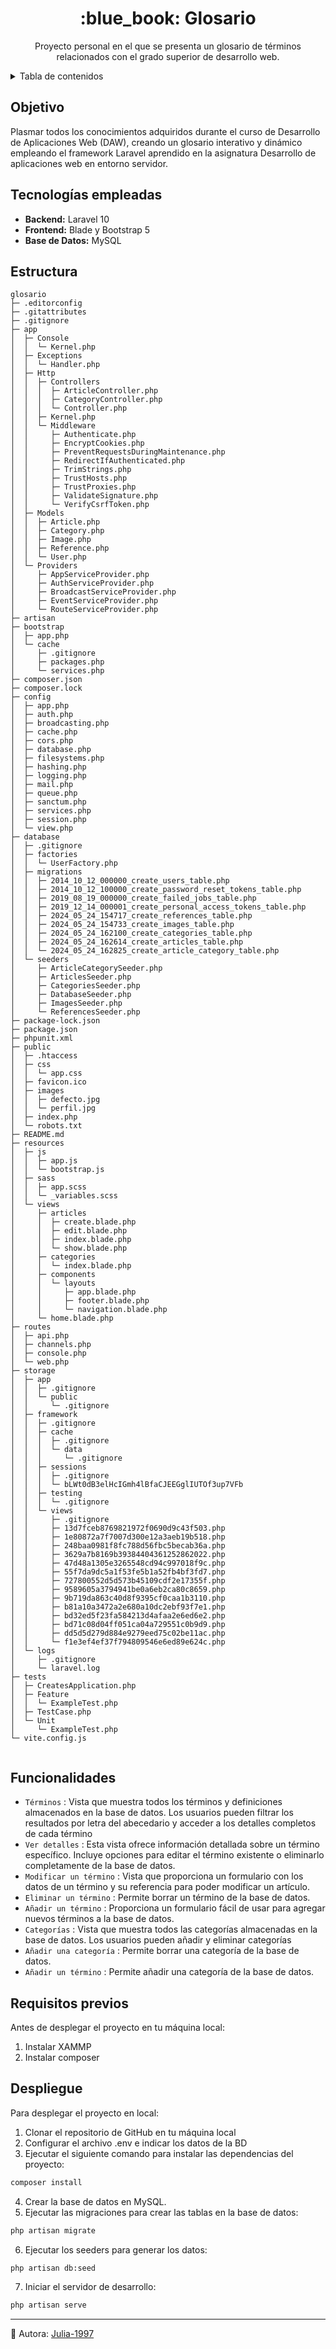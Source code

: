 <!-- Introducción -->
<h1 align="center">  :blue_book: Glosario</h1>


<p align="center"> Proyecto personal en el que se presenta un glosario de términos relacionados con el grado superior de desarrollo web.</p>


<!-- índice del README -->
<details>
  <summary>Tabla de contenidos</summary>
  <ol>
    <li>
      <a href="##objetivo">Objetivo del proyecto</a>
    </li>
    <li>
      <a href="##tecnologías-empleadas">Tecnologías empleadas</a>
    </li>
    <li><a href="##estructura">Estructura del proyecto</a></li>
    <li><a href="##funcionalidades">Funcionalidades del proyecto</a></li>
    <li><a href="##requisitos-previos">Pre-requisitos</a></li>
    <li><a href="##despliegue">Despliegue</a></li>
  </ol>
</details>




<!-- Objetivo-->
## Objetivo 
Plasmar todos los conocimientos adquiridos durante el curso de Desarrollo de Aplicaciones Web (DAW), creando un glosario interativo y dinámico empleando el framework Laravel aprendido en la asignatura Desarrollo de aplicaciones web en entorno servidor.


<!-- Tecnologías-->
## Tecnologías empleadas
- **Backend:** Laravel 10
- **Frontend:** Blade y Bootstrap 5
- **Base de Datos:** MySQL 


<!-- Estructura del proyecto-->
## Estructura 


```
glosario
├─ .editorconfig
├─ .gitattributes
├─ .gitignore
├─ app
│  ├─ Console
│  │  └─ Kernel.php
│  ├─ Exceptions
│  │  └─ Handler.php
│  ├─ Http
│  │  ├─ Controllers
│  │  │  ├─ ArticleController.php
│  │  │  ├─ CategoryController.php
│  │  │  └─ Controller.php
│  │  ├─ Kernel.php
│  │  └─ Middleware
│  │     ├─ Authenticate.php
│  │     ├─ EncryptCookies.php
│  │     ├─ PreventRequestsDuringMaintenance.php
│  │     ├─ RedirectIfAuthenticated.php
│  │     ├─ TrimStrings.php
│  │     ├─ TrustHosts.php
│  │     ├─ TrustProxies.php
│  │     ├─ ValidateSignature.php
│  │     └─ VerifyCsrfToken.php
│  ├─ Models
│  │  ├─ Article.php
│  │  ├─ Category.php
│  │  ├─ Image.php
│  │  ├─ Reference.php
│  │  └─ User.php
│  └─ Providers
│     ├─ AppServiceProvider.php
│     ├─ AuthServiceProvider.php
│     ├─ BroadcastServiceProvider.php
│     ├─ EventServiceProvider.php
│     └─ RouteServiceProvider.php
├─ artisan
├─ bootstrap
│  ├─ app.php
│  └─ cache
│     ├─ .gitignore
│     ├─ packages.php
│     └─ services.php
├─ composer.json
├─ composer.lock
├─ config
│  ├─ app.php
│  ├─ auth.php
│  ├─ broadcasting.php
│  ├─ cache.php
│  ├─ cors.php
│  ├─ database.php
│  ├─ filesystems.php
│  ├─ hashing.php
│  ├─ logging.php
│  ├─ mail.php
│  ├─ queue.php
│  ├─ sanctum.php
│  ├─ services.php
│  ├─ session.php
│  └─ view.php
├─ database
│  ├─ .gitignore
│  ├─ factories
│  │  └─ UserFactory.php
│  ├─ migrations
│  │  ├─ 2014_10_12_000000_create_users_table.php
│  │  ├─ 2014_10_12_100000_create_password_reset_tokens_table.php
│  │  ├─ 2019_08_19_000000_create_failed_jobs_table.php
│  │  ├─ 2019_12_14_000001_create_personal_access_tokens_table.php
│  │  ├─ 2024_05_24_154717_create_references_table.php
│  │  ├─ 2024_05_24_154733_create_images_table.php
│  │  ├─ 2024_05_24_162100_create_categories_table.php
│  │  ├─ 2024_05_24_162614_create_articles_table.php
│  │  └─ 2024_05_24_162825_create_article_category_table.php
│  └─ seeders
│     ├─ ArticleCategorySeeder.php
│     ├─ ArticlesSeeder.php
│     ├─ CategoriesSeeder.php
│     ├─ DatabaseSeeder.php
│     ├─ ImagesSeeder.php
│     └─ ReferencesSeeder.php
├─ package-lock.json
├─ package.json
├─ phpunit.xml
├─ public
│  ├─ .htaccess
│  ├─ css
│  │  └─ app.css
│  ├─ favicon.ico
│  ├─ images
│  │  ├─ defecto.jpg
│  │  └─ perfil.jpg
│  ├─ index.php
│  └─ robots.txt
├─ README.md
├─ resources
│  ├─ js
│  │  ├─ app.js
│  │  └─ bootstrap.js
│  ├─ sass
│  │  ├─ app.scss
│  │  └─ _variables.scss
│  └─ views
│     ├─ articles
│     │  ├─ create.blade.php
│     │  ├─ edit.blade.php
│     │  ├─ index.blade.php
│     │  └─ show.blade.php
│     ├─ categories
│     │  └─ index.blade.php
│     ├─ components
│     │  └─ layouts
│     │     ├─ app.blade.php
│     │     ├─ footer.blade.php
│     │     └─ navigation.blade.php
│     └─ home.blade.php
├─ routes
│  ├─ api.php
│  ├─ channels.php
│  ├─ console.php
│  └─ web.php
├─ storage
│  ├─ app
│  │  ├─ .gitignore
│  │  └─ public
│  │     └─ .gitignore
│  ├─ framework
│  │  ├─ .gitignore
│  │  ├─ cache
│  │  │  ├─ .gitignore
│  │  │  └─ data
│  │  │     └─ .gitignore
│  │  ├─ sessions
│  │  │  ├─ .gitignore
│  │  │  └─ bLWt0dB3elHcIGmh4lBfaCJEEGglIUTOf3up7VFb
│  │  ├─ testing
│  │  │  └─ .gitignore
│  │  └─ views
│  │     ├─ .gitignore
│  │     ├─ 13d7fceb8769821972f0690d9c43f503.php
│  │     ├─ 1e80872a7f7007d300e12a3aeb19b518.php
│  │     ├─ 248baa0981f8fc788d56fbc5becab36a.php
│  │     ├─ 3629a7b8169b39384404361252862022.php
│  │     ├─ 47d48a1305e3265548cd94c997018f9c.php
│  │     ├─ 55f7da9dc5a1f53fe5b1a52fb4bf3fd7.php
│  │     ├─ 727800552d5d573b45109cdf2e17355f.php
│  │     ├─ 9589605a3794941be0a6eb2ca80c8659.php
│  │     ├─ 9b719da863c40d8f9395cf0caa1b3110.php
│  │     ├─ b81a10a3472a2e680a10dc2ebf93f7e1.php
│  │     ├─ bd32ed5f23fa584213d4afaa2e6ed6e2.php
│  │     ├─ bd71c08d04ff051ca04a729551c0b9d9.php
│  │     ├─ dd5d5d279d884e9279eed75c02be11ac.php
│  │     └─ f1e3ef4ef37f794809546e6ed89e624c.php
│  └─ logs
│     ├─ .gitignore
│     └─ laravel.log
├─ tests
│  ├─ CreatesApplication.php
│  ├─ Feature
│  │  └─ ExampleTest.php
│  ├─ TestCase.php
│  └─ Unit
│     └─ ExampleTest.php
└─ vite.config.js


```


<!-- Funcionalidades del proyecto-->
## Funcionalidades 


- `Términos` : Vista que muestra todos los términos y definiciones almacenados en la base de datos. Los usuarios pueden filtrar los resultados por letra del abecedario y acceder a los detalles completos de cada término
- `Ver detalles` : Esta vista ofrece información detallada sobre un término específico. Incluye opciones para editar el término existente o eliminarlo completamente de la base de datos.
- `Modificar un término` : Vista que proporciona un formulario con los datos de un término y su referencia para poder modificar un artículo.
- `Eliminar un término` : Permite borrar un término de la base de datos.
- `Añadir un término` : Proporciona un formulario fácil de usar para agregar nuevos términos a la base de datos.
- `Categorías` : Vista que muestra todos las categorías almacenadas en la base de datos. Los usuarios pueden añadir y eliminar categorías
- `Añadir una categoría` : Permite borrar una categoría de la base de datos.
- `Añadir un término` : Permite añadir una categoría de la base de datos.


<!-- Pre-requisitos-->
## Requisitos previos
Antes de desplegar el proyecto en tu máquina local:
1. Instalar XAMMP
2. Instalar composer


<!-- Despliegue-->
## Despliegue
Para desplegar el proyecto en local:
1. Clonar el repositorio de GitHub en tu máquina local
2. Configurar el archivo .env e indicar los datos de la BD
3. Ejecutar el siguiente comando para instalar las dependencias del proyecto:
  ```sh
 composer install
  ```
4. Crear la base de datos en MySQL.
5. Ejecutar las migraciones para crear las tablas en la base de datos:
  ```sh
 php artisan migrate
  ```
6. Ejecutar los seeders para generar los datos:
  ```sh
 php artisan db:seed
  ```
7. Iniciar el servidor de desarrollo:
  ```sh
 php artisan serve
  ```
---
:large_orange_diamond: Autora: [Julia-1997](https://github.com/Julia-1997)
